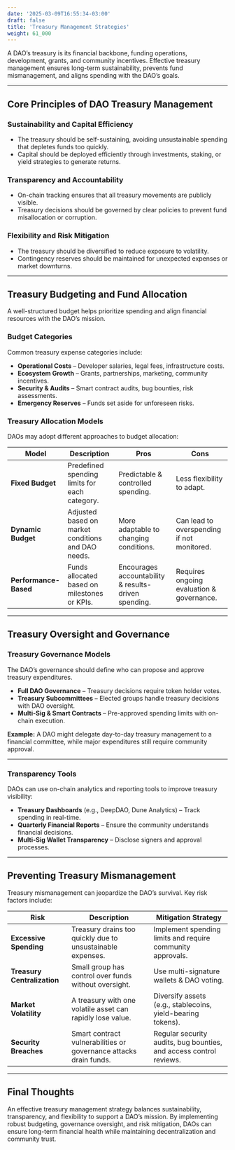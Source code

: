 ```yaml
---
date: '2025-03-09T16:55:34-03:00'
draft: false
title: 'Treasury Management Strategies'
weight: 61_000
---
```


A DAO’s treasury is its financial backbone, funding operations, development, grants, and community incentives. Effective treasury management ensures long-term sustainability, prevents fund mismanagement, and aligns spending with the DAO’s goals. 

---

## **Core Principles of DAO Treasury Management**  

### **Sustainability and Capital Efficiency**  
- The treasury should be self-sustaining, avoiding unsustainable spending that depletes funds too quickly.  
- Capital should be deployed efficiently through investments, staking, or yield strategies to generate returns.  

### **Transparency and Accountability**  
- On-chain tracking ensures that all treasury movements are publicly visible.  
- Treasury decisions should be governed by clear policies to prevent fund misallocation or corruption.  

### **Flexibility and Risk Mitigation**  
- The treasury should be diversified to reduce exposure to volatility.  
- Contingency reserves should be maintained for unexpected expenses or market downturns.  

---

## **Treasury Budgeting and Fund Allocation**  

A well-structured budget helps prioritize spending and align financial resources with the DAO’s mission.  

### **Budget Categories**  
Common treasury expense categories include:  
- **Operational Costs** – Developer salaries, legal fees, infrastructure costs.  
- **Ecosystem Growth** – Grants, partnerships, marketing, community incentives.  
- **Security & Audits** – Smart contract audits, bug bounties, risk assessments.  
- **Emergency Reserves** – Funds set aside for unforeseen risks.  

### **Treasury Allocation Models**  
DAOs may adopt different approaches to budget allocation:  

| **Model** | **Description** | **Pros** | **Cons** |  
|-----------|---------------|---------|---------|  
| **Fixed Budget** | Predefined spending limits for each category. | Predictable & controlled spending. | Less flexibility to adapt. |  
| **Dynamic Budget** | Adjusted based on market conditions and DAO needs. | More adaptable to changing conditions. | Can lead to overspending if not monitored. |  
| **Performance-Based** | Funds allocated based on milestones or KPIs. | Encourages accountability & results-driven spending. | Requires ongoing evaluation & governance. |  

---

## **Treasury Oversight and Governance**  

### **Treasury Governance Models**  
The DAO’s governance should define who can propose and approve treasury expenditures.  

- **Full DAO Governance** – Treasury decisions require token holder votes.  
- **Treasury Subcommittees** – Elected groups handle treasury decisions with DAO oversight.  
- **Multi-Sig & Smart Contracts** – Pre-approved spending limits with on-chain execution.  

**Example:** A DAO might delegate day-to-day treasury management to a financial committee, while major expenditures still require community approval.  

---

### **Transparency Tools**  
DAOs can use on-chain analytics and reporting tools to improve treasury visibility:  

- **Treasury Dashboards** (e.g., DeepDAO, Dune Analytics) – Track spending in real-time.  
- **Quarterly Financial Reports** – Ensure the community understands financial decisions.  
- **Multi-Sig Wallet Transparency** – Disclose signers and approval processes.  

---

## **Preventing Treasury Mismanagement**  

Treasury mismanagement can jeopardize the DAO’s survival. Key risk factors include:  

| **Risk** | **Description** | **Mitigation Strategy** |  
|----------|----------------|------------------------|  
| **Excessive Spending** | Treasury drains too quickly due to unsustainable expenses. | Implement spending limits and require community approvals. |  
| **Treasury Centralization** | Small group has control over funds without oversight. | Use multi-signature wallets & DAO voting. |  
| **Market Volatility** | A treasury with one volatile asset can rapidly lose value. | Diversify assets (e.g., stablecoins, yield-bearing tokens). |  
| **Security Breaches** | Smart contract vulnerabilities or governance attacks drain funds. | Regular security audits, bug bounties, and access control reviews. |  

---

## **Final Thoughts**  

An effective treasury management strategy balances sustainability, transparency, and flexibility to support a DAO’s mission. By implementing robust budgeting, governance oversight, and risk mitigation, DAOs can ensure long-term financial health while maintaining decentralization and community trust.  


